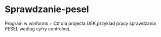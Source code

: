 # Sprawdzanie-pesel
Program w winforms + C# dla projecta UEK,przyklad pracy sprawdzania PESEL wedlug cyfry controlnej.
